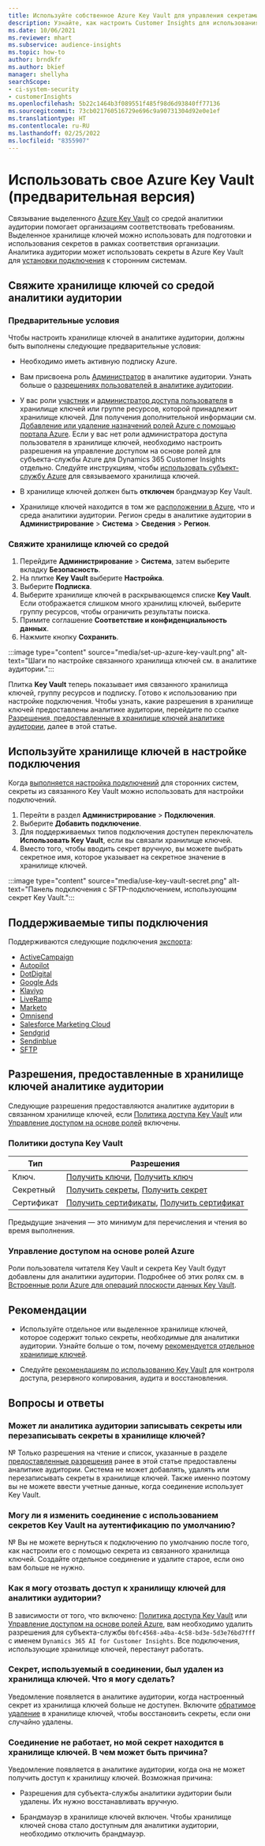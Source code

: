 ```yaml
---
title: Используйте собственное Azure Key Vault для управления секретами
description: Узнайте, как настроить Customer Insights для использования собственного Azure Key Vault.
ms.date: 10/06/2021
ms.reviewer: mhart
ms.subservice: audience-insights
ms.topic: how-to
author: brndkfr
ms.author: bkief
manager: shellyha
searchScope:
- ci-system-security
- customerInsights
ms.openlocfilehash: 5b22c1464b3f089551f485f98d6d93840ff77136
ms.sourcegitcommit: 73cb021760516729e696c9a90731304d92e0e1ef
ms.translationtype: HT
ms.contentlocale: ru-RU
ms.lasthandoff: 02/25/2022
ms.locfileid: "8355907"
---
```

# <a name="bring-your-own-azure-key-vault-preview"></a>Использовать свое Azure Key Vault (предварительная версия)

Связывание выделенного [Azure Key Vault](/azure/key-vault/general/basic-concepts) со средой аналитики аудитории помогает организациям соответствовать требованиям.
Выделенное хранилище ключей можно использовать для подготовки и использования секретов в рамках соответствия организации. Аналитика аудитории может использовать секреты в Azure Key Vault для [установки подключения](connections.md) к сторонним системам.

## <a name="link-the-key-vault-to-the-audience-insights-environment"></a>Свяжите хранилище ключей со средой аналитики аудитории

### <a name="prerequisites"></a>Предварительные условия

Чтобы настроить хранилище ключей в аналитике аудитории, должны быть выполнены следующие предварительные условия:

- Необходимо иметь активную подписку Azure.

- Вам присвоена роль [Администратор](permissions.md#administrator) в аналитике аудитории. Узнать больше о [разрешениях пользователей в аналитике аудитории](permissions.md#assign-roles-and-permissions).

- У вас роли [участник](/azure/role-based-access-control/built-in-roles#contributor) и [администратор доступа пользователя](/azure/role-based-access-control/built-in-roles#user-access-administrator) в хранилище ключей или группе ресурсов, которой принадлежит хранилище ключей. Для получения дополнительной информации см. [Добавление или удаление назначений ролей Azure с помощью портала Azure](/azure/role-based-access-control/role-assignments-portal). Если у вас нет роли администратора доступа пользователя в хранилище ключей, необходимо настроить разрешения на управление доступом на основе ролей для субъекта-службы Azure для Dynamics 365 Customer Insights отдельно. Следуйте инструкциям, чтобы [использовать субъект-службу Azure](connect-service-principal.md) для связываемого хранилища ключей.

- В хранилище ключей должен быть **отключен** брандмауэр Key Vault.

- Хранилище ключей находится в том же [расположении в Azure](https://azure.microsoft.com/global-infrastructure/geographies/#overview), что и среда аналитики аудитории. Регион среды в аналитике аудитории в **Администрирование** > **Система** > **Сведения** > **Регион**.

### <a name="link-a-key-vault-to-the-environment"></a>Свяжите хранилище ключей со средой

1. Перейдите **Администрирование** > **Система**, затем выберите вкладку **Безопасность**.
1. На плитке **Key Vault** выберите **Настройка**.
1. Выберите **Подписка**.
1. Выберите хранилище ключей в раскрывающемся списке **Key Vault**. Если отображается слишком много хранилищ ключей, выберите группу ресурсов, чтобы ограничить результаты поиска.
1. Примите соглашение **Соответствие и конфиденциальность данных**.
1. Нажмите кнопку **Сохранить**.

:::image type="content" source="media/set-up-azure-key-vault.png" alt-text="Шаги по настройке связанного хранилища ключей см. в аналитике аудитории.":::

Плитка **Key Vault** теперь показывает имя связанного хранилища ключей, группу ресурсов и подписку. Готово к использованию при настройке подключения.
Чтобы узнать, какие разрешения в хранилище ключей предоставлены аналитике аудитории, перейдите по ссылке [Разрешения, предоставленные в хранилище ключей аналитике аудитории](#permissions-granted-on-the-key-vault-to-audience-insights), далее в этой статье.

## <a name="use-the-key-vault-in-the-connection-setup"></a>Используйте хранилище ключей в настройке подключения

Когда [выполняется настройка подключений](connections.md) для сторонних систем, секреты из связанного Key Vault можно использовать для настройки подключений.

1. Перейти в раздел **Администрирование** > **Подключения**.
1. Выберите **Добавить подключение**.
1. Для поддерживаемых типов подключения доступен переключатель **Использовать Key Vault**, если вы связали хранилище ключей.
1. Вместо того, чтобы вводить секрет вручную, вы можете выбрать секретное имя, которое указывает на секретное значение в хранилище ключей.

:::image type="content" source="media/use-key-vault-secret.png" alt-text="Панель подключения с SFTP-подключением, использующим секрет Key Vault.":::

## <a name="supported-connection-types"></a>Поддерживаемые типы подключения

Поддерживаются следующие подключения [экспорта](export-destinations.md):

* [ActiveCampaign](export-active-campaign.md)
* [Autopilot](export-autopilot.md)
* [DotDigital](export-dotdigital.md)
* [Google Ads](export-google-ads.md)
* [Klaviyo](export-klaviyo.md)
* [LiveRamp](export-liveramp.md)
* [Marketo](export-marketo.md)
* [Omnisend](export-omnisend.md)
* [Salesforce Marketing Cloud](export-salesforce.md)
* [Sendgrid](export-sendgrid.md)
* [Sendinblue](export-sendinblue.md)
* [SFTP](export-sftp.md)

## <a name="permissions-granted-on-the-key-vault-to-audience-insights"></a>Разрешения, предоставленные в хранилище ключей аналитике аудитории

Следующие разрешения предоставляются аналитике аудитории в связанном хранилище ключей, если [Политика доступа Key Vault](/azure/key-vault/general/assign-access-policy?tabs=azure-portal) или [Управление доступом на основе ролей](/azure/key-vault/general/rbac-guide?tabs=azure-cli) включены.

### <a name="key-vault-access-policy"></a>Политики доступа Key Vault

| Тип        | Разрешения          |
| ----------- | -------------------- |
| Ключ.         | [Получить ключи](/rest/api/keyvault/get-keys), [Получить ключ](/rest/api/keyvault/get-key)                                 |
| Секретный      | [Получить секреты](/rest/api/keyvault/get-secrets), [Получить секрет](/rest/api/keyvault/get-secret)                     |
| Сертификат | [Получить сертификаты](/rest/api/keyvault/get-certificates), [Получить сертификат](/rest/api/keyvault/get-certificate) |

Предыдущие значения — это минимум для перечисления и чтения во время выполнения.

### <a name="azure-role-based-access-control"></a>Управление доступом на основе ролей Azure

Роли пользователя читателя Key Vault и секрета Key Vault будут добавлены для аналитики аудитории. Подробнее об этих ролях см. в [Встроенные роли Azure для операций плоскости данных Key Vault](/azure/key-vault/general/rbac-guide?tabs=azure-cli).

## <a name="recommendations"></a>Рекомендации

- Используйте отдельное или выделенное хранилище ключей, которое содержит только секреты, необходимые для аналитики аудитории. Узнайте больше о том, почему [рекомендуется отдельное хранилище ключей](/azure/key-vault/general/best-practices#why-we-recommend-separate-key-vaults).

- Следуйте [рекомендациям по использованию Key Vault](/azure/key-vault/general/best-practices#turn-on-logging) для контроля доступа, резервного копирования, аудита и восстановления.

## <a name="frequently-asked-questions"></a>Вопросы и ответы

### <a name="can-audience-insights-write-secrets-or-overwrite-secrets-into-the-key-vault"></a>Может ли аналитика аудитории записывать секреты или перезаписывать секреты в хранилище ключей?

№ Только разрешения на чтение и список, указанные в разделе [предоставленные разрешения](#permissions-granted-on-the-key-vault-to-audience-insights) ранее в этой статье предоставлены аналитике аудитории. Система не может добавлять, удалять или перезаписывать секреты в хранилище ключей. Также именно поэтому вы не можете ввести учетные данные, когда соединение использует Key Vault.

### <a name="can-i-change-a-connection-from-using-key-vault-secrets-to-default-authentication"></a>Могу ли я изменить соединение с использованием секретов Key Vault на аутентификацию по умолчанию?

№ Вы не можете вернуться к подключению по умолчанию после того, как настроили его с помощью секрета из связанного хранилища ключей. Создайте отдельное соединение и удалите старое, если оно вам больше не нужно.

### <a name="how-can-i-revoke-access-to-a-key-vault-for-audience-insights"></a>Как я могу отозвать доступ к хранилищу ключей для аналитики аудитории?

В зависимости от того, что включено: [Политика доступа Key Vault](/azure/key-vault/general/assign-access-policy?tabs=azure-portal) или [Управление доступом на основе ролей Azure](/azure/key-vault/general/rbac-guide?tabs=azure-cli), вам необходимо удалить разрешения для субъекта-службы `0bfc4568-a4ba-4c58-bd3e-5d3e76bd7fff` с именем `Dynamics 365 AI for Customer Insights`. Все подключения, использующие хранилище ключей, перестанут работать.

### <a name="a-secret-thats-used-in-a-connection-got-removed-from-the-key-vault-what-can-i-do"></a>Секрет, используемый в соединении, был удален из хранилища ключей. Что я могу сделать?

Уведомление появляется в аналитике аудитории, когда настроенный секрет из хранилища ключей больше не доступен. Включите [обратимое удаление](/azure/key-vault/general/soft-delete-overview) в хранилище ключей, чтобы восстановить секреты, если они случайно удалены.

### <a name="a-connection-doesnt-work-but-my-secret-is-in-the-key-vault-what-might-be-the-cause"></a>Соединение не работает, но мой секрет находится в хранилище ключей. В чем может быть причина?

Уведомление появляется в аналитике аудитории, когда она не может получить доступ к хранилищу ключей. Возможная причина:

- Разрешения для субъекта-службы аналитики аудитории были удалены. Их нужно восстанавливать вручную.

- Брандмауэр в хранилище ключей включен. Чтобы хранилище ключей снова стало доступным для аналитики аудитории, необходимо отключить брандмауэр.
